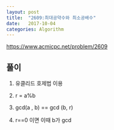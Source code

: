 ```yaml
---
layout: post
title:  "2609:최대공약수와 최소공배수"
date:   2017-10-04
categories: Algorithm
---
```


<https://www.acmicpc.net/problem/2609>

## 풀이

1. 유클리드 호제법 이용

2. r = a%b 
3. gcd(a , b) == gcd (b, r)
4. r==0 이면
이때 b가 gcd





​	
